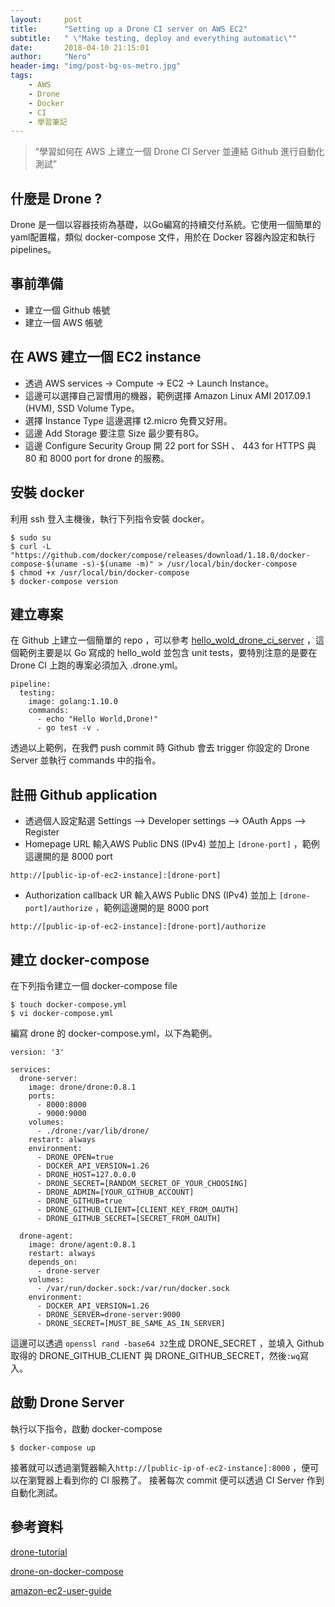 ```yaml
---
layout:     post
title:      "Setting up a Drone CI server on AWS EC2"
subtitle:   " \"Make testing, deploy and everything automatic\""
date:       2018-04-10 21:15:01
author:     "Nero"
header-img: "img/post-bg-os-metro.jpg"
tags:
    - AWS
    - Drone
    - Docker
    - CI
    - 學習筆記
---
```


> “學習如何在 AWS 上建立一個 Drone CI Server 並連結 Github 進行自動化測試”

## 什麼是 Drone ?
Drone 是一個以容器技術為基礎，以Go編寫的持續交付系統。它使用一個簡單的yaml配置檔，類似 docker-compose 文件，用於在 Docker 容器內設定和執行pipelines。

## 事前準備
* 建立一個 Github 帳號
* 建立一個 AWS 帳號

## 在 AWS 建立一個 EC2 instance
* 透過 AWS services -> Compute -> EC2 -> Launch Instance。
* 這邊可以選擇自己習慣用的機器，範例選擇 Amazon Linux AMI 2017.09.1 (HVM), SSD Volume Type。
* 選擇 Instance Type 這邊選擇 t2.micro 免費又好用。
* 這邊 Add Storage 要注意 Size 最少要有8G。
* 這邊 Configure Security Group 開 22 port for SSH 、 443 for HTTPS 與 80 和 8000 port for drone 的服務。

## 安裝 docker
利用 ssh 登入主機後，執行下列指令安裝 docker。
```
$ sudo su
$ curl -L "https://github.com/docker/compose/releases/download/1.18.0/docker-compose-$(uname -s)-$(uname -m)" > /usr/local/bin/docker-compose
$ chmod +x /usr/local/bin/docker-compose
$ docker-compose version
```

## 建立專案
在 Github 上建立一個簡單的 repo ，可以參考 [hello_wold_drone_ci_server](https://github.com/NeroCube/hello_wold_drone_ci_server) ，這個範例主要是以 Go 寫成的 hello_wold 並包含 unit tests，要特別注意的是要在 Drone CI 上跑的專案必須加入 .drone.yml。
```
pipeline:
  testing:
    image: golang:1.10.0
    commands:
      - echo "Hello World,Drone!"
      - go test -v .
```
透過以上範例，在我們 push commit 時 Github 會去 trigger 你設定的 Drone Server 並執行 commands 中的指令。

## 註冊 Github application
* 透過個人設定點選 Settings —> Developer settings —> OAuth Apps —> Register
* Homepage URL 輸入AWS Public DNS (IPv4) 並加上 `[drone-port]` ，範例這邊開的是 8000 port
```
http://[public-ip-of-ec2-instance]:[drone-port]
```
* Authorization callback UR 輸入AWS Public DNS (IPv4) 並加上 `[drone-port]/authorize` ，範例這邊開的是 8000 port
```
http://[public-ip-of-ec2-instance]:[drone-port]/authorize
```

## 建立 docker-compose
在下列指令建立一個 docker-compose file
```
$ touch docker-compose.yml
$ vi docker-compose.yml
```
編寫 drone 的 docker-compose.yml，以下為範例。

```
version: '3'

services:
  drone-server:
    image: drone/drone:0.8.1
    ports:
      - 8000:8000
      - 9000:9000
    volumes:
      - ./drone:/var/lib/drone/
    restart: always
    environment:
      - DRONE_OPEN=true
      - DOCKER_API_VERSION=1.26
      - DRONE_HOST=127.0.0.0
      - DRONE_SECRET=[RANDOM_SECRET_OF_YOUR_CHOOSING]
      - DRONE_ADMIN=[YOUR_GITHUB_ACCOUNT]
      - DRONE_GITHUB=true
      - DRONE_GITHUB_CLIENT=[CLIENT_KEY_FROM_OAUTH]
      - DRONE_GITHUB_SECRET=[SECRET_FROM_OAUTH]

  drone-agent:
    image: drone/agent:0.8.1
    restart: always
    depends_on:
      - drone-server
    volumes:
      - /var/run/docker.sock:/var/run/docker.sock
    environment:
      - DOCKER_API_VERSION=1.26
      - DRONE_SERVER=drone-server:9000
      - DRONE_SECRET=[MUST_BE_SAME_AS_IN_SERVER]
```
這邊可以透過 `openssl rand -base64 32`生成 DRONE_SECRET ，並填入 Github 取得的 DRONE_GITHUB_CLIENT 與 DRONE_GITHUB_SECRET，然後`:wq`寫入。

## 啟動 Drone Server
執行以下指令，啟動 docker-compose
```
$ docker-compose up
```
接著就可以透過瀏覽器輸入`http://[public-ip-of-ec2-instance]:8000` ，便可以在瀏覽器上看到你的 CI 服務了。
接著每次 commit 便可以透過 CI Server 作到自動化測試。

## 參考資料
[drone-tutorial](https://github.com/go-training/drone-tutorial)

[drone-on-docker-compose](https://github.com/appleboy/drone-on-docker-compose/blob/master/docker-compose.yml)

[amazon-ec2-user-guide](https://github.com/awsdocs/amazon-ec2-user-guide/blob/master/doc_source/concepts.md)
